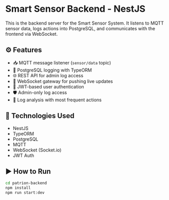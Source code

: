 # Smart Sensor Backend - NestJS

This is the backend server for the Smart Sensor System. It listens to MQTT sensor data, logs actions into PostgreSQL, and communicates with the frontend via WebSocket.

## ⚙️ Features

- 📥 MQTT message listener (`sensor/data` topic)
- 🧾 PostgreSQL logging with TypeORM
- 🌐 REST API for admin log access
- 🧠 WebSocket gateway for pushing live updates
- 🔐 JWT-based user authentication
- 🛡️ Admin-only log access
- 🔎 Log analysis with most frequent actions

## 🧰 Technologies Used

- NestJS
- TypeORM
- PostgreSQL
- MQTT
- WebSocket (Socket.io)
- JWT Auth

## ▶️ How to Run

```bash
cd patrion-backend
npm install
npm run start:dev

```
